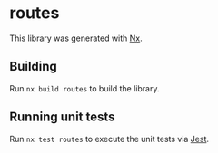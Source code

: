 # routes

This library was generated with [Nx](https://nx.dev).

## Building

Run `nx build routes` to build the library.

## Running unit tests

Run `nx test routes` to execute the unit tests via [Jest](https://jestjs.io).
